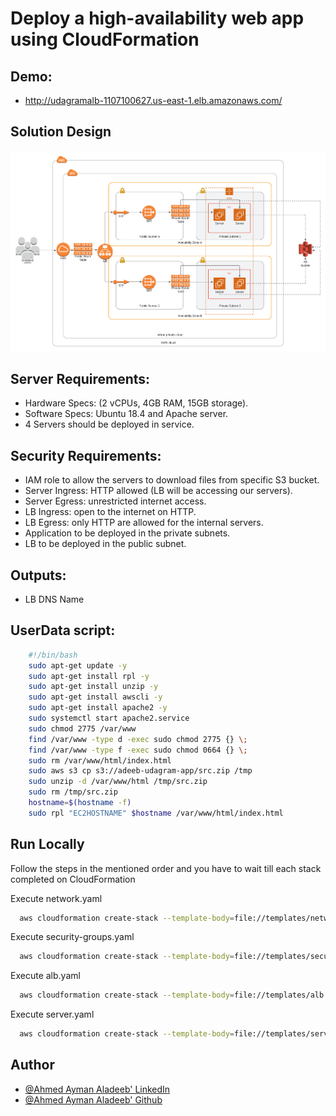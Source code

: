 # Deploy a high-availability web app using CloudFormation

## Demo: 
- http://udagramalb-1107100627.us-east-1.elb.amazonaws.com/

## Solution Design
![Solution Design Diagram](https://github.com/aladeeb/cfn-udagram-iac/blob/main/docs/Solution%20Design.png?raw=true)

## Server Requirements: 
- Hardware Specs: (2 vCPUs, 4GB RAM, 15GB storage).
- Software Specs: Ubuntu 18.4 and Apache server.
- 4 Servers should be deployed in service.

## Security Requirements: 
- IAM role to allow the servers to download files from specific S3 bucket.
- Server Ingress: HTTP allowed (LB will be accessing our servers).
- Server Egress: unrestricted internet access.
- LB Ingress: open to the internet on HTTP.
- LB Egress: only HTTP are allowed for the internal servers.
- Application to be deployed in the private subnets.
- LB to be deployed in the public subnet.

## Outputs: 
- LB DNS Name


## UserData script: 
```bash
    #!/bin/bash
    sudo apt-get update -y
    sudo apt-get install rpl -y
    sudo apt-get install unzip -y
    sudo apt-get install awscli -y
    sudo apt-get install apache2 -y
    sudo systemctl start apache2.service
    sudo chmod 2775 /var/www
    find /var/www -type d -exec sudo chmod 2775 {} \;
    find /var/www -type f -exec sudo chmod 0664 {} \;
    sudo rm /var/www/html/index.html
    sudo aws s3 cp s3://adeeb-udagram-app/src.zip /tmp
    sudo unzip -d /var/www/html /tmp/src.zip
    sudo rm /tmp/src.zip
    hostname=$(hostname -f)
    sudo rpl "EC2HOSTNAME" $hostname /var/www/html/index.html
```


## Run Locally

Follow the steps in the mentioned order and you have to wait till each stack completed on CloudFormation

Execute network.yaml

```bash
  aws cloudformation create-stack --template-body=file://templates/network.yaml --stack-name=udagram-network
```

Execute security-groups.yaml

```bash
  aws cloudformation create-stack --template-body=file://templates/security-groups.yaml --stack-name=udagram-security-groups
```

Execute alb.yaml

```bash
  aws cloudformation create-stack --template-body=file://templates/alb.yaml --stack-name=udagram-alb
```

Execute server.yaml

```bash
  aws cloudformation create-stack --template-body=file://templates/server.yaml --stack-name=udagram-server
```


## Author
- [@Ahmed Ayman Aladeeb' LinkedIn](https://www.linkedin.com/in/ahmedaymanaladeeb/)
- [@Ahmed Ayman Aladeeb' Github](https://github.com/aladeeb)
